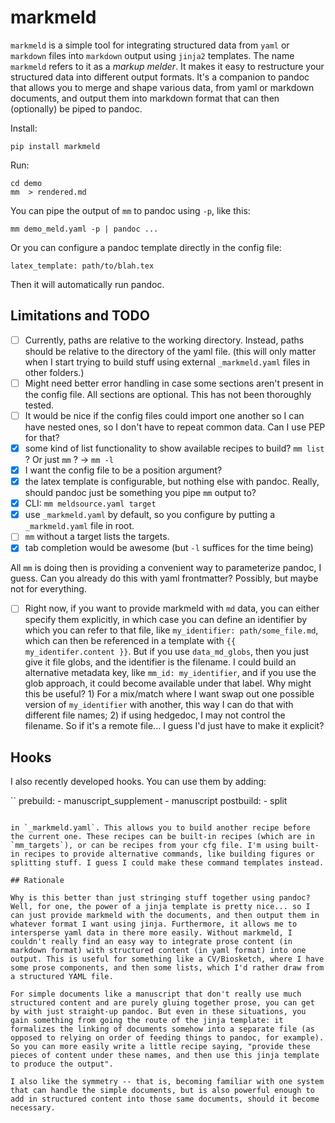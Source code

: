 # markmeld

`markmeld` is a simple tool for integrating structured data from `yaml` or `markdown` files into `markdown` output using `jinja2` templates. The name `markmeld` refers to it as a *markup* *melder*. It makes it easy to restructure your structured data into different output formats. It's a companion to pandoc that allows you to merge and shape various data, from yaml or markdown documents, and output them into markdown format that can then (optionally) be piped to pandoc.

Install:
```
pip install markmeld
```

Run:
```
cd demo
mm  > rendered.md
```

You can pipe the output of `mm` to pandoc using `-p`, like this:

```
mm demo_meld.yaml -p | pandoc ...
```

Or you can configure a pandoc template directly in the config file:

```
latex_template: path/to/blah.tex
```

Then it will automatically run pandoc.


## Limitations and TODO

- [ ] Currently, paths are relative to the working directory. Instead, paths should be relative to the directory of the yaml file. (this will only matter when I start trying to build stuff using external `_markmeld.yaml` files in other folders.)
- [ ] Might need better error handling in case some sections aren't present in the config file. All sections are optional. This has not been thoroughly tested.
- [ ] It would be nice if the config files could import one another so I can have nested ones, so I don't have to repeat common data. Can I use PEP for that?
- [x] some kind of list functionality to show available recipes to build? `mm list` ? Or just `mm` ? -> `mm -l`
- [x] I want the config file to be a position argument?
- [x] the latex template is configurable, but nothing else with pandoc. Really, should pandoc just be something you pipe `mm` output to?
- [x] CLI: `mm meldsource.yaml target`
- [x] use `_markmeld.yaml` by default, so you configure by putting a `_markmeld.yaml` file in root.
- [ ] `mm` without a target lists the targets.
- [x] tab completion would be awesome (but `-l` suffices for the time being)

All `mm` is doing then is providing a convenient way to parameterize pandoc, I guess. Can you already do this with yaml frontmatter? Possibly, but maybe not for everything.

- [ ] Right now, if you want to provide markmeld with `md` data, you can either specify them explicitly, in which case you can define an identifier by which you can refer to that file, like `my_identifier: path/some_file.md`, which can then be referenced in a template with `{{ my_identifer.content }}`. But if you use `data_md_globs`, then you just give it file globs, and the identifier is the filename. I could build an alternative metadata key, like `mm_id: my_identifier`, and if you use the glob approach, it could become available under that label. Why might this be useful? 1) For a mix/match where I want swap out one possible version of `my_identifier` with another, this way I can do that with different file names; 2) if using hedgedoc, I may not control the filename. So if it's a remote file... I guess I'd just have to make it explicit?

## Hooks

I also recently developed hooks. You can use them by adding:

``
    prebuild: 
      - manuscript_supplement
      - manuscript
    postbuild:
      - split
```

in `_markmeld.yaml`. This allows you to build another recipe before the current one. These recipes can be built-in recipes (which are in `mm_targets`), or can be recipes from your cfg file. I'm using built-in recipes to provide alternative commands, like building figures or splitting stuff. I guess I could make these command templates instead.

## Rationale

Why is this better than just stringing stuff together using pandoc? Well, for one, the power of a jinja template is pretty nice... so I can just provide markmeld with the documents, and then output them in whatever format I want using jinja. Furthermore, it allows me to intersperse yaml data in there more easily. Without markmeld, I couldn't really find an easy way to integrate prose content (in markdown format) with structured content (in yaml format) into one output. This is useful for something like a CV/Biosketch, where I have some prose components, and then some lists, which I'd rather draw from a structured YAML file.

For simple documents like a manuscript that don't really use much structured content and are purely gluing together prose, you can get by with just straight-up pandoc. But even in these situations, you gain something from going the route of the jinja template: it formalizes the linking of documents somehow into a separate file (as opposed to relying on order of feeding things to pandoc, for example). So you can more easily write a little recipe saying, "provide these pieces of content under these names, and then use this jinja template to produce the output". 

I also like the symmetry -- that is, becoming familiar with one system that can handle the simple documents, but is also powerful enough to add in structured content into those same documents, should it become necessary.

